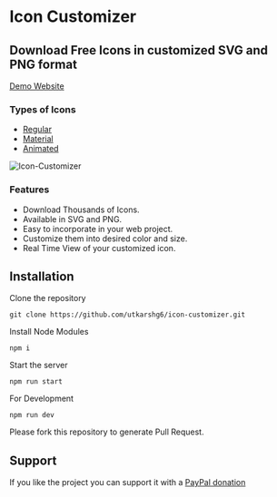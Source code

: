 # Icon Customizer

## Download Free Icons in customized SVG and PNG format

[Demo Website](https://utkarshg6-icon-customizer.herokuapp.com/)

### Types of Icons

- [Regular](https://utkarshg6-icon-customizer.herokuapp.com/)
- [Material](https://utkarshg6-icon-customizer.herokuapp.com/material)
- [Animated](https://utkarshg6-icon-customizer.herokuapp.com/animated)

<img src="https://i.ibb.co/xGPMhVg/Icon-Customizer.png" alt="Icon-Customizer" border="0">

### Features

* Download Thousands of Icons.
* Available in SVG and PNG.
* Easy to incorporate in your web project.
* Customize them into desired color and size.
* Real Time View of your customized icon.

## Installation

Clone the repository

```
git clone https://github.com/utkarshg6/icon-customizer.git
```

Install Node Modules

```
npm i
```

Start the server

```
npm run start
```

For Development

```
npm run dev
```

Please fork this repository to generate Pull Request.

## Support

If you like the project you can support it with a [PayPal donation](https://paypal.me/utkarshg6)
